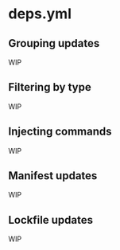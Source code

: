 # deps.yml

## Grouping updates

WIP

## Filtering by type

WIP

## Injecting commands

WIP

## Manifest updates

WIP

## Lockfile updates

WIP
